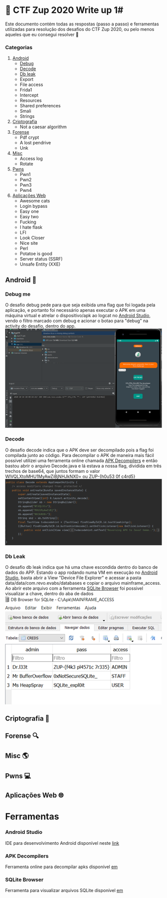 # :triangular_flag_on_post: CTF Zup 2020  Write up 1#


Este documento contém todas as respostas (passo a passo) e ferramentas utilizadas para resolução 
dos desafios do CTF Zup 2020, ou pelo menos aqueles que eu consegui resolver :rofl:

### Categorias
1. [Android](#MultiMarkdownOverview)
    - [Debug](#debug-me)
    - [Decode](#decode)
    - [Db leak](#db-leak)
    - Export
    - File access
    - Frida1
    - Intercept
    - Resources
    - Shared preferences
    - Smali
    - Strings
2. [Criptografia](criptografia/index)
    - Not a caesar algorithm
3. [Forense](forense/index)
    - Pdf crypt
    - A lost pendrive
    - Unk
4. [Misc](misc/index)
    - Access log
    - Rotate
5. [Pwns](pown/index)
    - Pwn1
    - Pwn2
    - Pwn3
    - Pwn4
6. [Aplicações Web](web/index)
    - Awesome cats
    - Login bypass
    - Easy one
    - Easy two
    - Fucking
    - I hate flask
    - LFI
    - Look Closer
    - Nice site
    - Perl
    - Potatoe is good
    - Server status (SSRF)
    - Unsafe Entity (XXE)

## Android :iphone: ##

### Debug me
O desafio debug pede para que seja exibida uma flag que foi logada pela aplicação, e portanto foi necessário apenas executar o APK em uma máquina virtual e atrelar o dispositivo/apk ao logcat no [Android Studio](#android-studio), vendo o filtro marcado com debug e acionar o botao para "debug" na activity do desafio, dentro do app.
![Android Studio Log](https://github.com/leoplana/ctf-zup-2020/blob/master/android/debug-me.png)


### Decode
O desafio decode indica que o APK deve ser decompilado pois a flag foi compilada junto ao código. Para decompilar o APK de maneira mais fácil possível utilizei uma ferramenta online chamada [APK Decompilers](#apk-decompilers) e então bastou abrir o arquivo Decode.java e lá estava a nossa flag, dividida em três trechos de base64, que juntos formam o valor WlVQLXtoMHU1MyAwZiBjNHJkNX0= ou ZUP-{h0u53 0f c4rd5}
![Decode.java](https://github.com/leoplana/ctf-zup-2020/blob/master/android/decode.png)

### Db Leak
O desafio db leak indica que há uma chave escondida dentro do banco de dados do APP. Estando o app rodando numa VM em execução no [Android Studio](#android-studio), basta abrir a View "Device File Explorer" e acessar a pasta data/data/com.revo.evabs/databases e copiar o arquivo mainframe_access. Ao abrir este arquivo com a ferramenta [SQLite Browser](#sqlite-browser) foi possivel visualizar a chave, dentro do aba de dados
![Decode.java](https://github.com/leoplana/ctf-zup-2020/blob/master/android/db-leak.png)

## Criptografia :key:

## Forense :mag:

## Misc :earth_americas:

## Pwns :computer:

## Aplicações Web :globe_with_meridians:



# Ferramentas #

### Android Studio ###
IDE para desenvolvimento Android disponível neste [link](https://redirector.gvt1.com/edgedl/android/studio/install/4.1.0.19/android-studio-ide-201.6858069-windows.exe) 
### APK Decompilers ###
Ferramenta online para decompilar apks disponível [em](https://www.apkdecompilers.com/)
### SQLite Browser ###
Ferramenta para visualizar arquivos SQLite disponível [em](https://download.sqlitebrowser.org/DB.Browser.for.SQLite-3.12.0-win64.msi)
